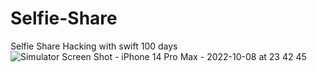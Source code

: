 # Selfie-Share
Selfie Share
Hacking with swift 100 days
![Simulator Screen Shot - iPhone 14 Pro Max - 2022-10-08 at 23 42 45](https://user-images.githubusercontent.com/76595188/196039112-fbe605f1-652b-42bf-87c7-4d3ca485d2fc.png)
